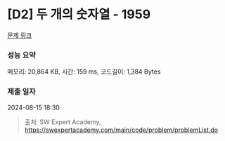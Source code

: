 # [D2] 두 개의 숫자열 - 1959 

[문제 링크](https://swexpertacademy.com/main/code/problem/problemDetail.do?contestProbId=AV5PpoFaAS4DFAUq) 

### 성능 요약

메모리: 20,864 KB, 시간: 159 ms, 코드길이: 1,384 Bytes

### 제출 일자

2024-08-15 18:30



> 출처: SW Expert Academy, https://swexpertacademy.com/main/code/problem/problemList.do